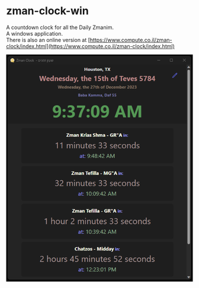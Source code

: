 # zman-clock-win
A countdown clock for all the Daily Zmanim. <br>
A windows application. <br>
There is also an online version at [https://www.compute.co.il/zman-clock/index.html](https://www.compute.co.il/zman-clock/index.html)

![zman-clock application](/screenshot.png?raw=true "Screenshot zman-clock")

